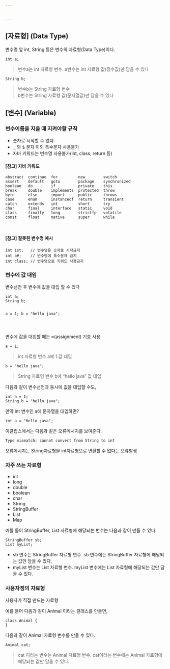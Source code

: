 ```yaml
---


---
```


<h2 id="자료형-data-type">[자료형] (Data Type)</h2>
<p>변수명 앞 int, String 등은 변수의 자료형(Data Type)이다.</p>
<p><code>int a;</code></p>
<blockquote>
<p>변수a는 int 자료형 변수. a변수는 int 자료형 값(정수값)만 담을 수 있다</p>
</blockquote>
<p><code>String b;</code></p>
<blockquote>
<p>변수b는 String 자료형 변수<br>
b변수는 String 자료형 값(문자열값)만 담을 수 있다</p>
</blockquote>
<h2 id="변수-variable">[변수] (Variable)</h2>
<h3 id="변수이름을-지을-때-지켜야할-규칙">변수이름을 지을 때 지켜야할 규칙</h3>
<ul>
<li>숫자로 시작할 수 없다.</li>
<li><kbd>_</kbd> 와 <kbd>$</kbd> 문자 이외 특수문자 사용불가</li>
<li>자바 키워드는 변수명 사용불가(int, class, return 등)</li>
</ul>
<h4 id="참고-자바-키워드">[참고] 자바 키워드</h4>
<pre><code>abstract  continue  for         new        switch
assert    default   goto        package    synchronized
boolean   do        if          private    this
break     double    implements  protected  throw
byte      else      import      public     throws
case      enum      instanceof  return     transient
catch     extends   int         short      try
char      final     interface   static     void
class     finally   long        strictfp   volatile
const     float     native      super      while

</code></pre>
<h4 id="참고-잘못된-변수명-예시">[참고] 잘못된 변수명 예시</h4>
<pre><code>int 1st;   // 변수명은 숫자로 시작금지
int a#;    // 변수명에 특수문자 금지
int class; // 변수명으로 키워드 사용금지
</code></pre>
<h3 id="변수에-값-대입">변수에 값 대입</h3>
<p>변수선언 후 변수에 값을 대입 할 수 있다</p>
<pre><code>int a;
String b;

a = 1;
b = "hello java";

</code></pre>
<p>변수에 값을 대입할 때는  <kbd>=</kbd>(assignment) 기호 사용</p>
<p><code>a = 1;</code></p>
<blockquote>
<p>int 자료형 변수 a에 1 값 대입</p>
</blockquote>
<p><code>b = "hello java";</code></p>
<blockquote>
<p>String 자료형 변수 b에 “hello java” 값 대입</p>
</blockquote>
<p>다음과 같이 변수선언과 동시에 값을 대입할 수도,</p>
<pre><code>int a = 1;
String b = "hello java";
</code></pre>
<p>만약 int 변수인 a에 문자열을 대입하면?</p>
<pre><code>int a = "Hello java";
</code></pre>
<p>이클립스에서는 다음과 같은 오류메시지를 보여준다.</p>
<pre><code>Type mismatch: cannot convert from String to int
</code></pre>
<p>오류메시지는 String자료형을 int자료형으로 변환할 수 없다는 오류발생</p>
<h3 id="자주-쓰는-자료형">자주 쓰는 자료형</h3>
<ul>
<li>int</li>
<li>long</li>
<li>double</li>
<li>boolean</li>
<li>char</li>
<li>String</li>
<li>StringBuffer</li>
<li>List</li>
<li>Map</li>
</ul>
<p>예를 들어 StringBuffer, List 자료형에 해당되는 변수는 다음과 같이 만들 수 있다.</p>
<pre><code>StringBuffer sb;
List myList;
</code></pre>
<ul>
<li>sb 변수는 StringBuffer 자료형 변수. sb 변수에는 StringBuffer 자료형에 해당되는 값만 담을 수 있다.</li>
<li>myList 변수는 List 자료형 변수. myList 변수에는 List 자료형에 해당되는 값만 담을 수 있다.</li>
</ul>
<h3 id="사용자정의-자료형">사용자정의 자료형</h3>
<p>사용자가 직접 만드는 자료형</p>
<p>예를 들어 다음과 같이 Animal 이라는 클래스를 만들면,</p>
<pre><code>class Animal {
}
</code></pre>
<p>다음과 같이 Animal 자료형 변수를 만들 수 있다.</p>
<pre><code>Animal cat;
</code></pre>
<blockquote>
<p>cat 이라는 변수는 Animal 자료형 변수. cat이라는 변수에는 Animal 자료형에 해당되는 값만 담을 수 있다.</p>
</blockquote>

